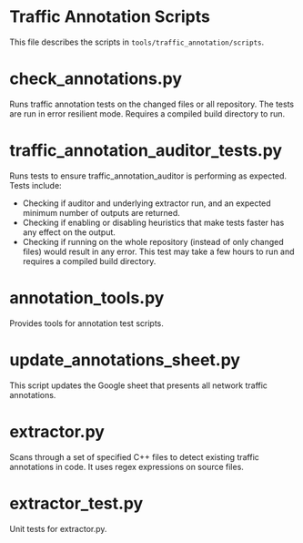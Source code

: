 # Traffic Annotation Scripts
This file describes the scripts in `tools/traffic_annotation/scripts`.

# check_annotations.py
Runs traffic annotation tests on the changed files or all repository. The tests
are run in error resilient mode. Requires a compiled build directory to run.

# traffic_annotation_auditor_tests.py
Runs tests to ensure traffic_annotation_auditor is performing as expected. Tests
include:
 - Checking if auditor and underlying extractor run, and an expected minimum
   number of outputs are returned.
 - Checking if enabling or disabling heuristics that make tests faster has any
   effect on the output.
 - Checking if running on the whole repository (instead of only changed files)
   would result in any error.
This test may take a few hours to run and requires a compiled build directory.

# annotation_tools.py
Provides tools for annotation test scripts.

# update_annotations_sheet.py
This script updates the Google sheet that presents all network traffic
annotations.

# extractor.py
Scans through a set of specified C++ files to detect existing traffic
annotations in code. It uses regex expressions on source files.

# extractor_test.py
Unit tests for extractor.py.
